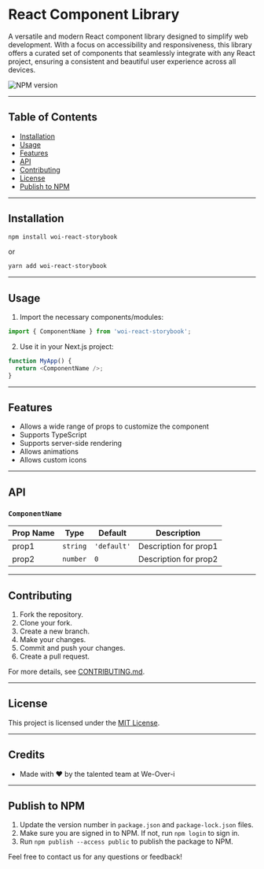 # React Component Library

A versatile and modern React component library designed to simplify web development. With a focus on accessibility and responsiveness, this library offers a curated set of components that seamlessly integrate with any React project, ensuring a consistent and beautiful user experience across all devices.

![NPM version](https://www.npmjs.com/package/woi-react-storybook?activeTab=readme)

---

## Table of Contents

- [Installation](#installation)
- [Usage](#usage)
- [Features](#features)
- [API](#api)
- [Contributing](#contributing)
- [License](#license)
- [Publish to NPM](#publish-to-npm)

---

## Installation

```bash
npm install woi-react-storybook
```

or

```bash
yarn add woi-react-storybook
```

---

## Usage

1. Import the necessary components/modules:

```typescript
import { ComponentName } from 'woi-react-storybook';
```

2. Use it in your Next.js project:

```typescript
function MyApp() {
  return <ComponentName />;
}
```

---

## Features

- Allows a wide range of props to customize the component
- Supports TypeScript
- Supports server-side rendering
- Allows animations
- Allows custom icons

---

## API

### `ComponentName`

| Prop Name | Type | Default | Description |
|-----------|------|---------|-------------|
| prop1     | `string` | `'default'` | Description for prop1 |
| prop2     | `number` | `0` | Description for prop2 |

---

## Contributing

1. Fork the repository.
2. Clone your fork.
3. Create a new branch.
4. Make your changes.
5. Commit and push your changes.
6. Create a pull request.

For more details, see [CONTRIBUTING.md](./CONTRIBUTING.md).

---

## License

This project is licensed under the [MIT License](./LICENSE).

---

## Credits

- Made with ❤️ by the talented team at We-Over-i

---

## Publish to NPM

1. Update the version number in `package.json` and `package-lock.json` files.
2. Make sure you are signed in to NPM. If not, run `npm login` to sign in.
3. Run `npm publish --access public` to publish the package to NPM.


Feel free to contact us for any questions or feedback!